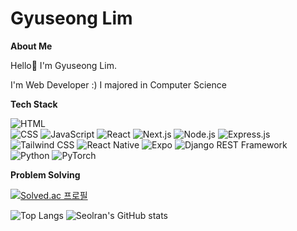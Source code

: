 
# Gyuseong Lim
  
 
  
**About Me**
  
Hello👋 I'm Gyuseong Lim.
  
I'm Web Developer :)
I majored in Computer Science

**Tech Stack**
  
![HTML](https://img.shields.io/badge/-HTML-E34F26?logo=HTML5&logoColor=white&style=flat-square)  
![CSS](https://img.shields.io/badge/-CSS-1572B6?logo=CSS3&logoColor=white&style=flat-square)
![JavaScript](https://img.shields.io/badge/-JavaScript-F7DF1E?logo=JavaScript&logoColor=black&style=flat-square)
![React](https://img.shields.io/badge/-React-61DAFB?logo=React&logoColor=white&style=flat-square)
![Next.js](https://img.shields.io/badge/-Next.js-000000?logo=nextdotjs&logoColor=white&style=flat-square)
![Node.js](https://img.shields.io/badge/-Node.js-339933?logo=nodedotjs&logoColor=white&style=flat-square)
![Express.js](https://img.shields.io/badge/-Express.js-000000?logo=express&logoColor=white&style=flat-square)
![Tailwind CSS](https://img.shields.io/badge/-Tailwind%20CSS-06B6D4?logo=tailwindcss&logoColor=white&style=flat-square)
![React Native](https://img.shields.io/badge/-React%20Native-61DAFB?logo=React&logoColor=white&style=flat-square)
![Expo](https://img.shields.io/badge/expo-1C1E24?style=for-the-badge&logo=expo&logoColor=#D04A37)
![Django REST Framework](https://img.shields.io/badge/-Django%20REST%20Framework-092E20?logo=django&logoColor=white&style=flat-square)
![Python](https://img.shields.io/badge/python-3670A0?style=for-the-badge&logo=python&logoColor=ffdd54)
![PyTorch](https://img.shields.io/badge/PyTorch-%23EE4C2C.svg?style=for-the-badge&logo=PyTorch&logoColor=white)


**Problem Solving**

[![Solved.ac
프로필](https://mazassumnida.wtf/api/v2/generate_badge?boj=dla9319)](https://solved.ac/su1715)

![Top Langs](https://github-readme-stats.vercel.app/api/top-langs/?username=gyural&theme=onedark)
![Seolran's GitHub stats](https://github-readme-stats.vercel.app/api?username=gyural&count_private=true&show_icons=true&theme=onedark)

<!--
**gyural/gyural** is a ✨ _special_ ✨ repository because its `README.md` (this file) appears on your GitHub profile.

Here are some ideas to get you started:

- 🔭 I’m currently working on ...
- 🌱 I’m currently learning ...
- 👯 I’m looking to collaborate on ...
- 🤔 I’m looking for help with ...
- 💬 Ask me about ...
- 📫 How to reach me: ...
- 😄 Pronouns: ...
- ⚡ Fun fact: ...
-->
